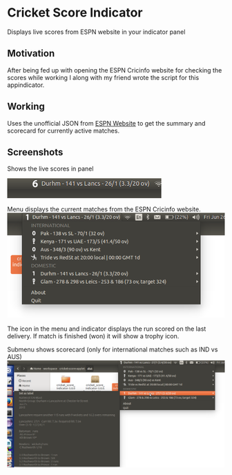 # Cricket Score Indicator
Displays live scores from ESPN website in your indicator panel

## Motivation
After being fed up with opening the ESPN Cricinfo website for checking the scores while working I along with my friend wrote the script for this appindicator.

## Working
Uses the unofficial JSON from [ESPN Website](http://www.espncricinfo.com/) to get the summary and scorecard for currently active matches.

## Screenshots
Shows the live scores in panel

![](./screenshots/panel_image.png "Label gets updated with latest score")

Menu displays the current matches from the ESPN Cricinfo website.
![](./screenshots/mainmenu_image.png "Listing all the matches")

The icon in the menu and indicator displays the run scored on the last delivery.
If match is finished (won) it will show a trophy icon.

Submenu shows scorecard (only for international matches such as IND vs AUS)
![](./screenshots/submenu_image.png "Click 'Set as label' to display the scores from this match as the label text in panel")
